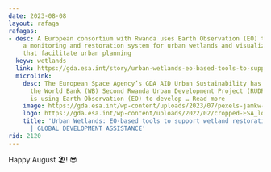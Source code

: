 ```yaml
---
date: 2023-08-08
layout: rafaga
rafagas:
- desc: A European consortium with Rwanda uses Earth Observation (EO) tools to develop
    a monitoring and restoration system for urban wetlands and visualization tools
    that facilitate urban planning
  keyw: wetlands
  link: https://gda.esa.int/story/urban-wetlands-eo-based-tools-to-support-wetland-restoration-in-rwanda/
  microlink:
    desc: The European Space Agency’s GDA AID Urban Sustainability has been supporting
      the World Bank (WB) Second Rwanda Urban Development Project (RUDPII). The consortium
      is using Earth Observation (EO) to develop … Read more
    image: https://gda.esa.int/wp-content/uploads/2023/07/pexels-jamkw-ng-13239604-scaled.jpg
    logo: https://gda.esa.int/wp-content/uploads/2022/02/cropped-ESA_logo_simple.svg_-270x270.png
    title: 'Urban Wetlands: EO-based tools to support wetland restoration in Rwanda
      | GLOBAL DEVELOPMENT ASSISTANCE'
rid: 2120
---
```


Happy August 🏖! 😎